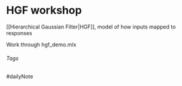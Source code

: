 # HGF workshop

[[Hierarchical Gaussian Filter|HGF]], model of how inputs mapped to responses

Work through hgf_demo.mlx

###### Tags

#dailyNote